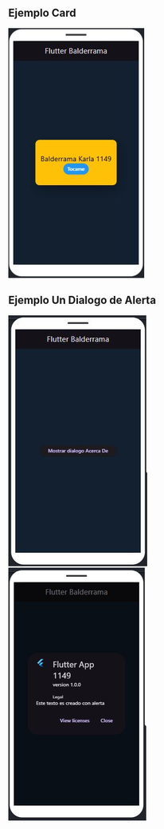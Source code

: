 ## Ejemplo Card
![la tarjeta](card.jpg)

## Ejemplo Un Dialogo de Alerta
![la tarjeta](dialogo.jpg)
![la tarjeta](dialogor.jpg)